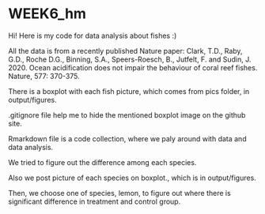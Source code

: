 # WEEK6_hm
 
Hi! Here is my code for data analysis about fishes :)

All the data is from a recently published Nature paper:
Clark, T.D., Raby, G.D., Roche D.G., Binning, S.A., Speers-Roesch, B., Jutfelt, F. and Sudin, J. 2020. Ocean acidification does not impair the behaviour of coral reef fishes. Nature, 577: 370-375.

There is a boxplot with each fish picture, which comes from pics folder, in output/figures.

.gitignore file help me to hide the mentioned boxplot image on the github site.

Rmarkdown file is a code collection, where we paly around with data and data analysis.

We tried to figure out the difference among each species.

Also we post picture of each species on boxplot., which is in output/figures.

Then, we choose one of species, lemon, to figure out where there is significant difference in treatment and control group.

